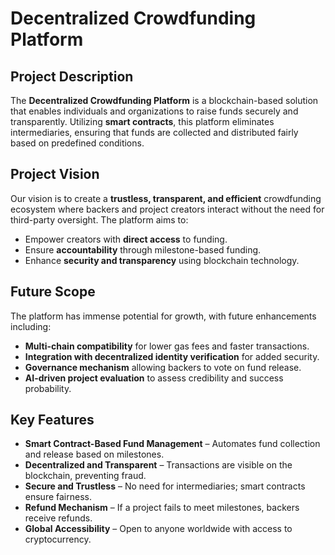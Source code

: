 # Decentralized Crowdfunding Platform

## Project Description

The **Decentralized Crowdfunding Platform** is a blockchain-based solution that enables individuals and organizations to raise funds securely and transparently. Utilizing **smart contracts**, this platform eliminates intermediaries, ensuring that funds are collected and distributed fairly based on predefined conditions.

## Project Vision

Our vision is to create a **trustless, transparent, and efficient** crowdfunding ecosystem where backers and project creators interact without the need for third-party oversight. The platform aims to:

- Empower creators with **direct access** to funding.
- Ensure **accountability** through milestone-based funding.
- Enhance **security and transparency** using blockchain technology.

## Future Scope

The platform has immense potential for growth, with future enhancements including:

- **Multi-chain compatibility** for lower gas fees and faster transactions.
- **Integration with decentralized identity verification** for added security.
- **Governance mechanism** allowing backers to vote on fund release.
- **AI-driven project evaluation** to assess credibility and success probability.

## Key Features

- **Smart Contract-Based Fund Management** – Automates fund collection and release based on milestones.
- **Decentralized and Transparent** – Transactions are visible on the blockchain, preventing fraud.
- **Secure and Trustless** – No need for intermediaries; smart contracts ensure fairness.
- **Refund Mechanism** – If a project fails to meet milestones, backers receive refunds.
- **Global Accessibility** – Open to anyone worldwide with access to cryptocurrency.


